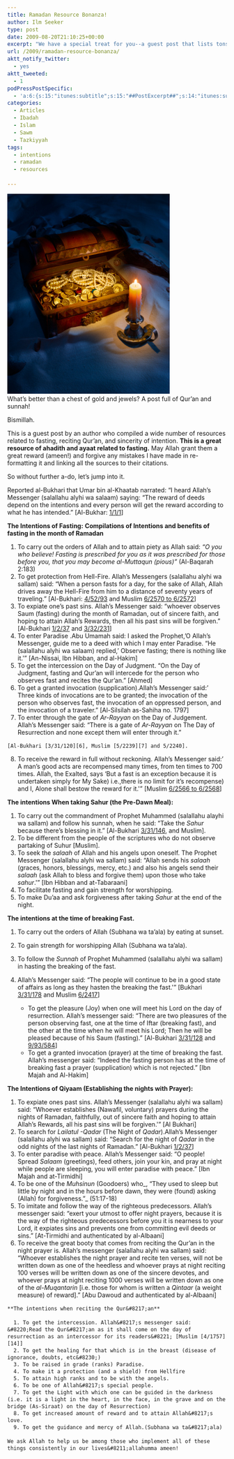 ```yaml
---
title: Ramadan Resource Bonanza!
author: Ilm Seeker
type: post
date: 2009-08-20T21:10:25+00:00
excerpt: "We have a special treat for you--a guest post that lists tons and tons of ayaat and ahadith related to Ramadan; everything from intentions to fasting to how to recite Qur'an. You probably know a lot of these already, though you will definitely learn something new, insha'Allah!"
url: /2009/ramadan-resource-bonanza/
aktt_notify_twitter:
  - yes
aktt_tweeted:
  - 1
podPressPostSpecific:
  - 'a:6:{s:15:"itunes:subtitle";s:15:"##PostExcerpt##";s:14:"itunes:summary";s:15:"##PostExcerpt##";s:15:"itunes:keywords";s:17:"##WordPressCats##";s:13:"itunes:author";s:10:"##Global##";s:15:"itunes:explicit";s:2:"No";s:12:"itunes:block";s:2:"No";}'
categories:
  - Articles
  - Ibadah
  - Islam
  - Sawm
  - Tazkiyyah
tags:
  - intentions
  - ramadan
  - resources

---
```


<img src="/wp-content/uploads/treasure-chest.jpg" alt="treasure chest." title="treasure chest." class="alignnone size-full wp-image-1328" /> 

<div class="imageCaption">
  What&#8217;s better than a chest of gold and jewels? A post full of Qur&#8217;an and sunnah!
</div>

Bismillah.

This is a guest post by an author who compiled a wide number of resources related to fasting, reciting Qur&#8217;an, and sincerity of intention. **This is a great resource of ahadith and ayaat related to fasting.** May Allah grant them a great reward (ameen!) and forgive any mistakes I have made in re-formatting it and linking all the sources to their citations.

So without further a-do, let&#8217;s jump into it.

Reported al-Bukhari that Umar bin al-Khaatab narrated: &#8220;I heard Allah&#8217;s Messenger (salallahu alyhi wa salaam) saying: &#8220;The reward of deeds depend on the intentions and every person will get the reward according to what he has intended.&#8221; [Al-Bukhar: [1/1/1][1]]

**The Intentions of Fasting:** **Compilations of Intentions and benefits of fasting in the month of Ramadan**

  1. To carry out the orders of Allah and to attain piety as Allah said: _&#8220;O you who believe! Fasting is prescribed for you as it was prescribed for those before you, that_ _you may become al-Muttaqun (pious)&#8221;_ (Al-Baqarah 2:183)
  2. To get protection from Hell-Fire. Allah&#8217;s Messengers (salallahu alyhi wa sallam) said: &#8220;When a person fasts for a day, for the sake of Allah, Allah drives away the Hell-Fire from him to a distance of seventy years of traveling.&#8221; [Al-Bukhari: [4/52/93][2] and Muslim [6/2570 to 6/2572][3]]
  3. To expiate one&#8217;s past sins. Allah&#8217;s Messenger said: &#8220;whoever observes Saum (fasting) during the month of Ramadan, out of sincere faith, and hoping to attain Allah&#8217;s Rewards, then all his past sins will be forgiven.&#8221; [Al-Bukhari [1/2/37][4] and [3/32/231][5]]
  4. To enter Paradise .Abu Umamah said: I asked the Prophet,&#8217;O Allah&#8217;s Messenger, guide me to a deed with which I may enter Paradise. &#8220;He (salallahu alyhi wa salaam) replied,&#8217; Observe fasting; there is nothing like it.'&#8221; [An-Nissai, Ibn Hibban, and al-Hakim]
  5. To get the intercession on the Day of Judgment. &#8220;On the Day of Judgment, fasting and Qur&#8217;an will intercede for the person who observes fast and recites the Qur&#8217;an.&#8221; [Ahmed]
  6. To get a granted invocation (supplication).Allah&#8217;s Messenger said:&#8217; Three kinds of invocations are to be granted; the invocation of the person who observes fast, the invocation of an oppressed person, and the invocation of a traveler.&#8221; [Al-Silsilah as-Sahiha no. 1797]
  7. To enter through the gate of _Ar-Rayyan_ on the Day of Judgement. Allah&#8217;s Messenger said: &#8220;There is a gate of _Ar-Rayyan_ on The Day of Resurrection and none except them will enter through it.&#8221;
  
    [Al-Bukhari [3/31/120][6], Muslim [5/2239][7] and 5/2240].
  8. To receive the reward in full without reckoning. Allah&#8217;s Messenger said:&#8217; A man&#8217;s good acts are recompensed many times, from ten times to 700 times. Allah, the Exalted, says &#8216;But a fast is an exception because it is undertaken simply for My Sake) i.e.,there is no limit for it&#8217;s recompense) and I, Alone shall bestow the reward for it.'&#8221; [Muslim [6/2566 to 6/2568][8]]

**The intentions When taking Sahur (the Pre-Dawn Meal):**

  1. To carry out the commandment of Prophet Muhammed (salallahu alayhi wa sallam) and follow his sunnah, when he said: &#8220;Take the _Sahur_ because there&#8217;s blessing in it.&#8221; [Al-Bukhari [3/31/146][9], and Muslim].
  2. To be different from the people of the scriptures who do not observe partaking of Suhur [Muslim].
  3. To seek the _salaah_ of Allah and his angels upon oneself. The Prophet Messenger (salallahu alyhi wa sallam) said: &#8220;Allah sends his _salaah_ (graces, honors, blessings, mercy, etc.) and also his angels send their _salaah_ (ask Allah to bless and forgive them) upon those who take _sahur_.'&#8221; [Ibn Hibban and at-Tabaraani]
  4. To facilitate fasting and gain strength for worshipping. 
  5. To make Du&#8217;aa and ask forgiveness after taking _Sahur_ at the end of the night.

**The intentions at the time of breaking Fast.**

  1. To carry out the orders of Allah (Subhana wa ta&#8217;ala) by eating at sunset.
  2. To gain strength for worshipping Allah (Subhana wa ta&#8217;ala).
  3. To follow the _Sunnah_ of Prophet Muhammed (salallahu alyhi wa sallam) in hasting the breaking of the fast.
  4. Allah&#8217;s Messenger said: &#8220;The people will continue to be in a good state of affairs as long as they hasten the breaking the fast.'&#8221; [Bukhari [3/31/178][10] and Muslim [6/2417][11]] 
      * To get the pleasure (Joy) when one will meet his Lord on the day of resurrection. Allah&#8217;s messenger said: &#8220;There are two pleasures of the person observing fast, one at the time of Iftar (breaking fast), and the other at the time when he will meet his Lord; Then he will be pleased because of his Saum (fasting).&#8221; [Al-Bukhari [3/31/128][12] and [9/93/584][13]] 
      * To get a granted invocation (prayer) at the time of breaking the fast. Allah&#8217;s messenger said: &#8220;Indeed the fasting person has at the time of breaking fast a prayer (supplication) which is not rejected.&#8221; [Ibn Majah and Al-Hakim]</ol> 
    **The Intentions of Qiyaam (Establishing the nights with Prayer):**
    
      1. To expiate ones past sins. Allah&#8217;s Messenger (salallahu alyhi wa sallam) said: &#8220;Whoever establishes (Nawafil, voluntary) prayers during the nights of Ramadan, faithfully, out of sincere faith and hoping to attain Allah&#8217;s Rewards, all his past sins will be forgiven.'&#8221; [Al Bukhari]
      2. To search for _Lailatul -Qadar_ (The Night of _Qadar_).Allah&#8217;s Messenger (salallahu alyhi wa sallam) said: &#8220;Search for the night of _Qadar_ in the odd nights of the last nights of Ramadan.&#8221; [Al-Bukhari [1/2/37][4]]
      3. To enter paradise with peace. Allah&#8217;s Messenger said: &#8220;O people! Spread _Salaam_ (greetings), feed others, join your kin, and pray at night while people are sleeping, you will enter paradise with peace.&#8221; [Ibn Majah and at-Tirmidhi]
      4. To be one of the _Muhsinun_ (Goodoers) who_, &#8220;They used to sleep but little by night and in the hours before dawn, they were (found) asking (Allah) for forgiveness.&#8221;_ (51:17-18)
      5. To imitate and follow the way of the righteous predecessors. Allah&#8217;s messenger said: &#8220;exert your utmost to offer night prayers, because it is the way of the righteous predecessors before you it is nearness to your Lord, it expiates sins and prevents one from committing evil deeds or sins.&#8221; [At-Tirmidhi and authenticated by al-Albaani]
      6. To receive the great booty that comes from reciting the Qur&#8217;an in the night prayer is. Allah&#8217;s messenger (salallahu alyhi wa sallam) said: &#8220;Whoever establishes the night prayer and recite ten verses, will not be written down as one of the heedless and whoever prays at night reciting 100 verses will be written down as one of the sincere devotes, and whoever prays at night reciting 1000 verses will be written down as one of the _al-Muqantarin_ [i.e. those for whom is written a _Qintaar_ (a weight measure) of reward].&#8221; [Abu Dawoud and authenticated by al-Albaani]
    
    **The intentions when reciting the Qur&#8217;an**
    
      1. To get the intercession. Allah&#8217;s messenger said: &#8220;Read the Qur&#8217;an as it shall come on the day of resurrection as an intercessor for its readers&#8221; [Muslim [4/1757][14]]
      2. To get the healing for that which is in the breast (disease of ignorance, doubts, etc&#8230;)
      3. To be raised in grade (ranks) Paradise.
      4. To make it a protection (and a shield) from Hellfire
      5. To attain high ranks and to be with the angels.
      6. To be one of Allah&#8217;s special people.
      7. To get the Light with which one can be guided in the darkness (i.e. it is a light in the heart, in the face, in the grave and on the bridge (As-Siraat) on the day of Resurrection)
      8. To get increased amount of reward and to attain Allah&#8217;s love.
      9. To get the guidance and mercy of Allah.(Subhana wa ta&#8217;ala)
    
    We ask Allah to help us be among those who implement all of these things consistently in our lives&#8211;allahumma ameen!

 [1]: http://www.usc.edu/schools/college/crcc/engagement/resources/texts/muslim/hadith/bukhari/001.sbt.html#001.001.001
 [2]: http://www.usc.edu/schools/college/crcc/engagement/resources/texts/muslim/hadith/bukhari/052.sbt.html#004.052.093
 [3]: http://www.usc.edu/schools/college/crcc/engagement/resources/texts/muslim/hadith/muslim/006.smt.html#006.2570
 [4]: http://www.usc.edu/schools/college/crcc/engagement/resources/texts/muslim/hadith/bukhari/002.sbt.html#001.002.037
 [5]: http://www.usc.edu/schools/college/crcc/engagement/resources/texts/muslim/hadith/bukhari/032.sbt.html#003.032.231
 [6]: http://www.usc.edu/schools/college/crcc/engagement/resources/texts/muslim/hadith/bukhari/031.sbt.html#003.031.120
 [7]: http://www.usc.edu/schools/college/crcc/engagement/resources/texts/muslim/hadith/muslim/005.smt.html#005.2239
 [8]: http://www.usc.edu/schools/college/crcc/engagement/resources/texts/muslim/hadith/muslim/006.smt.html#006.2566
 [9]: http://www.usc.edu/schools/college/crcc/engagement/resources/texts/muslim/hadith/bukhari/031.sbt.html#003.031.146
 [10]: http://www.usc.edu/schools/college/crcc/engagement/resources/texts/muslim/hadith/bukhari/031.sbt.html#003.031.178
 [11]: http://www.usc.edu/schools/college/crcc/engagement/resources/texts/muslim/hadith/muslim/006.smt.html#006.2417
 [12]: http://www.usc.edu/schools/college/crcc/engagement/resources/texts/muslim/hadith/bukhari/031.sbt.html#003.031.128
 [13]: http://www.usc.edu/schools/college/crcc/engagement/resources/texts/muslim/hadith/bukhari/093.sbt.html#009.093.584
 [14]: http://www.usc.edu/schools/college/crcc/engagement/resources/texts/muslim/hadith/muslim/004.smt.html#004.1757
